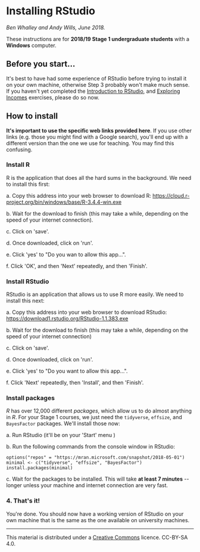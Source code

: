 # Installing RStudio
_Ben Whalley and Andy Wills, June 2018._

These instructions are for **2018/19 Stage 1 undergraduate students** with a **Windows** computer.

## Before you start...
It's best to have had some experience of RStudio before trying to install it on your own machine, otherwise Step 3 probably won't make much sense. If you haven't yet completed the [Introduction to RStudio](http://www.willslab.org.uk/rminr/intro-rstudio.html), and [Exploring Incomes](http://www.willslab.org.uk/rminr/exploring-incomes.html) exercises, please do so now.

## How to install

**It's important to use the specific web links provided here**. If you use other links (e.g. those you might find with a Google search), you'll end up with a different version than the one we use for teaching. You may find this confusing. 

### Install R

R is the application that does all the hard sums in the background. We need to install this first:

a. Copy this address into your web browser to download R: https://cloud.r-project.org/bin/windows/base/R-3.4.4-win.exe

b. Wait for the download to finish (this may take a while, depending on the speed of your internet connection).

c. Click on 'save'.

d. Once downloaded, click on 'run'. 

e. Click 'yes' to "Do you wan to allow this app...".

f. Click 'OK', and then 'Next' repeatedly, and then 'Finish'.

### Install RStudio

RStudio is an application that allows us to use R more easily. We need to install this next:

a. Copy this address into your web browser to download RStudio: https://download1.rstudio.org/RStudio-1.1.383.exe

b. Wait for the download to finish (this may take a while, depending on the speed of your internet connection)

c. Click on 'save'.

d. Once downloaded, click on 'run'. 

e. Click 'yes' to "Do you want to allow this app...".

f. Click 'Next' repeatedly, then 'Install', and then 'Finish'.

### Install packages

_R_ has over 12,000 different _packages_, which allow us to do almost anything in _R_. For your Stage 1 courses, we just need the `tidyverse`, `effsize`, and `BayesFactor` packages. We'll install those now:

a. Run RStudio (it'll be on your 'Start' menu )

b. Run the following commands from the console window in RStudio:

```
options("repos" = "https://mran.microsoft.com/snapshot/2018-05-01")
minimal <- c("tidyverse", "effsize", "BayesFactor")
install.packages(minimal)
```

c. Wait for the packages to be installed. This will take **at least 7 minutes** -- longer unless your machine and internet connection are very fast.

### 4. That's it!

You're done. You should now have a working version of RStudio on your own machine that is the same as the one available on university machines.

____

This material is distributed under a [Creative Commons](https://creativecommons.org/) licence. CC-BY-SA 4.0.





